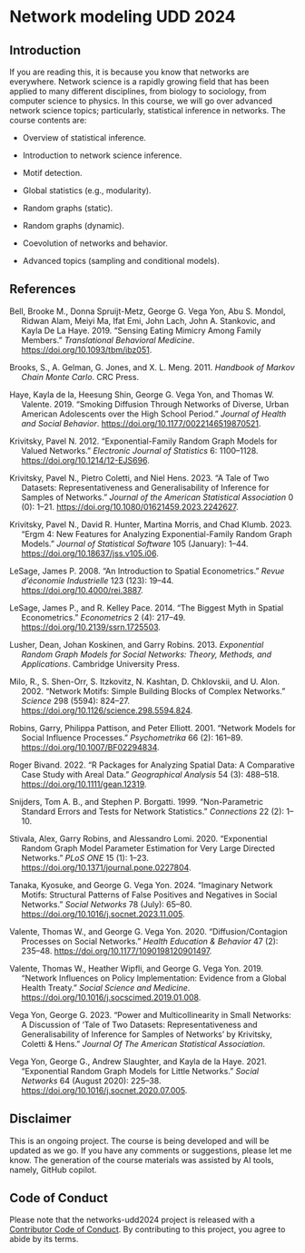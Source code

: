 
# Network modeling UDD 2024

## Introduction

If you are reading this, it is because you know that networks are
everywhere. Network science is a rapidly growing field that has been
applied to many different disciplines, from biology to sociology, from
computer science to physics. In this course, we will go over advanced
network science topics; particularly, statistical inference in networks.
The course contents are:

- Overview of statistical inference.

- Introduction to network science inference.

- Motif detection.

- Global statistics (e.g., modularity).

- Random graphs (static).

- Random graphs (dynamic).

- Coevolution of networks and behavior.

- Advanced topics (sampling and conditional models).

## References

<div id="refs" class="references csl-bib-body hanging-indent">

<div id="ref-bellSensingEatingMimicry2019" class="csl-entry">

Bell, Brooke M., Donna Spruijt-Metz, George G. Vega Yon, Abu S. Mondol,
Ridwan Alam, Meiyi Ma, Ifat Emi, John Lach, John A. Stankovic, and Kayla
De La Haye. 2019. “Sensing Eating Mimicry Among Family Members.”
*Translational Behavioral Medicine*.
<https://doi.org/10.1093/tbm/ibz051>.

</div>

<div id="ref-brooksHandbookMarkovChain2011" class="csl-entry">

Brooks, S., A. Gelman, G. Jones, and X. L. Meng. 2011. *Handbook of
Markov Chain Monte Carlo*. CRC Press.

</div>

<div id="ref-hayeSmokingDiffusionNetworks2019" class="csl-entry">

Haye, Kayla de la, Heesung Shin, George G. Vega Yon, and Thomas W.
Valente. 2019. “Smoking Diffusion Through Networks of Diverse, Urban
American Adolescents over the High School Period.” *Journal of Health
and Social Behavior*. <https://doi.org/10.1177/0022146519870521>.

</div>

<div id="ref-krivitskyExponentialfamilyRandomGraph2012"
class="csl-entry">

Krivitsky, Pavel N. 2012. “Exponential-Family Random Graph Models for
Valued Networks.” *Electronic Journal of Statistics* 6: 1100–1128.
<https://doi.org/10.1214/12-EJS696>.

</div>

<div id="ref-krivitskyTaleTwoDatasets2023a" class="csl-entry">

Krivitsky, Pavel N., Pietro Coletti, and Niel Hens. 2023. “A Tale of Two
Datasets: Representativeness and Generalisability of Inference for
Samples of Networks.” *Journal of the American Statistical Association*
0 (0): 1–21. <https://doi.org/10.1080/01621459.2023.2242627>.

</div>

<div id="ref-krivitskyErgmNewFeatures2023a" class="csl-entry">

Krivitsky, Pavel N., David R. Hunter, Martina Morris, and Chad Klumb.
2023. “Ergm 4: New Features for Analyzing Exponential-Family Random
Graph Models.” *Journal of Statistical Software* 105 (January): 1–44.
<https://doi.org/10.18637/jss.v105.i06>.

</div>

<div id="ref-lesageIntroductionSpatialEconometrics2008"
class="csl-entry">

LeSage, James P. 2008. “An Introduction to Spatial Econometrics.” *Revue
d’économie Industrielle* 123 (123): 19–44.
<https://doi.org/10.4000/rei.3887>.

</div>

<div id="ref-lesageBiggestMythSpatial2014" class="csl-entry">

LeSage, James P., and R. Kelley Pace. 2014. “The Biggest Myth in Spatial
Econometrics.” *Econometrics* 2 (4): 217–49.
<https://doi.org/10.2139/ssrn.1725503>.

</div>

<div id="ref-lusherExponentialRandomGraph2013" class="csl-entry">

Lusher, Dean, Johan Koskinen, and Garry Robins. 2013. *Exponential
Random Graph Models for Social Networks: Theory, Methods, and
Applications*. Cambridge University Press.

</div>

<div id="ref-miloNetworkMotifsSimple2002a" class="csl-entry">

Milo, R., S. Shen-Orr, S. Itzkovitz, N. Kashtan, D. Chklovskii, and U.
Alon. 2002. “Network Motifs: Simple Building Blocks of Complex
Networks.” *Science* 298 (5594): 824–27.
<https://doi.org/10.1126/science.298.5594.824>.

</div>

<div id="ref-robinsNetworkModelsSocial2001b" class="csl-entry">

Robins, Garry, Philippa Pattison, and Peter Elliott. 2001. “Network
Models for Social Influence Processes.” *Psychometrika* 66 (2): 161–89.
<https://doi.org/10.1007/BF02294834>.

</div>

<div id="ref-Bivand2022" class="csl-entry">

Roger Bivand. 2022. “R Packages for Analyzing Spatial Data: A
Comparative Case Study with Areal Data.” *Geographical Analysis* 54 (3):
488–518. <https://doi.org/10.1111/gean.12319>.

</div>

<div id="ref-snijdersNonParametricStandardErrors1999" class="csl-entry">

Snijders, Tom A. B., and Stephen P. Borgatti. 1999. “Non-Parametric
Standard Errors and Tests for Network Statistics.” *Connections* 22 (2):
1–10.

</div>

<div id="ref-stivalaExponentialRandomGraph2020a" class="csl-entry">

Stivala, Alex, Garry Robins, and Alessandro Lomi. 2020. “Exponential
Random Graph Model Parameter Estimation for Very Large Directed
Networks.” *PLoS ONE* 15 (1): 1–23.
<https://doi.org/10.1371/journal.pone.0227804>.

</div>

<div id="ref-tanakaImaginaryNetworkMotifs2024" class="csl-entry">

Tanaka, Kyosuke, and George G. Vega Yon. 2024. “Imaginary Network
Motifs: Structural Patterns of False Positives and Negatives in Social
Networks.” *Social Networks* 78 (July): 65–80.
<https://doi.org/10.1016/j.socnet.2023.11.005>.

</div>

<div id="ref-valenteDiffusionContagionProcesses2020" class="csl-entry">

Valente, Thomas W., and George G. Vega Yon. 2020. “Diffusion/Contagion
Processes on Social Networks.” *Health Education & Behavior* 47 (2):
235–48. <https://doi.org/10.1177/1090198120901497>.

</div>

<div id="ref-valenteNetworkInfluencesPolicy2019" class="csl-entry">

Valente, Thomas W., Heather Wipfli, and George G. Vega Yon. 2019.
“Network Influences on Policy Implementation: Evidence from a Global
Health Treaty.” *Social Science and Medicine*.
<https://doi.org/10.1016/j.socscimed.2019.01.008>.

</div>

<div id="ref-vegayonPowerMulticollinearitySmall2023" class="csl-entry">

Vega Yon, George G. 2023. “Power and Multicollinearity in Small
Networks: A Discussion of ‘Tale of Two Datasets: Representativeness and
Generalisability of Inference for Samples of Networks’ by Krivitsky,
Coletti & Hens.” *Journal Of The American Statistical Association*.

</div>

<div id="ref-vegayonExponentialRandomGraph2021" class="csl-entry">

Vega Yon, George G., Andrew Slaughter, and Kayla de la Haye. 2021.
“Exponential Random Graph Models for Little Networks.” *Social Networks*
64 (August 2020): 225–38.
<https://doi.org/10.1016/j.socnet.2020.07.005>.

</div>

</div>

## Disclaimer

This is an ongoing project. The course is being developed and will be
updated as we go. If you have any comments or suggestions, please let me
know. The generation of the course materials was assisted by AI tools,
namely, GitHub copilot.

## Code of Conduct

Please note that the networks-udd2024 project is released with a
[Contributor Code of
Conduct](https://contributor-covenant.org/version/2/1/CODE_OF_CONDUCT.html).
By contributing to this project, you agree to abide by its terms.
